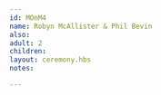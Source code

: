 ```yaml
---
id: MOnM4
name: Robyn McAllister & Phil Bevin
also:
adult: 2
children:
layout: ceremony.hbs
notes:

---
```

